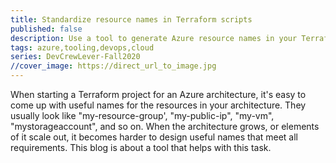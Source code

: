 ```yaml
---
title: Standardize resource names in Terraform scripts
published: false
description: Use a tool to generate Azure resource names in your Terraform script - how and why.
tags: azure,tooling,devops,cloud
series: DevCrewLever-Fall2020
//cover_image: https://direct_url_to_image.jpg
---
```


When starting a Terraform project for an Azure architecture, it's easy to come up with useful names for the resources in your architecture. They usually look like "my-resource-group', "my-public-ip", "my-vm", "mystorageaccount", and so on. When the architecture grows, or elements of it scale out, it becomes harder to design useful names that meet all requirements. This blog is about a tool that helps with this task.

